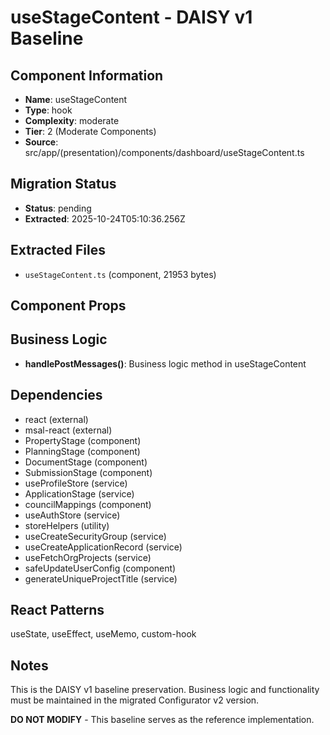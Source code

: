 # useStageContent - DAISY v1 Baseline

## Component Information

- **Name**: useStageContent
- **Type**: hook
- **Complexity**: moderate
- **Tier**: 2 (Moderate Components)
- **Source**: src/app/(presentation)/components/dashboard/useStageContent.ts

## Migration Status

- **Status**: pending
- **Extracted**: 2025-10-24T05:10:36.256Z

## Extracted Files

- `useStageContent.ts` (component, 21953 bytes)

## Component Props



## Business Logic

- **handlePostMessages()**: Business logic method in useStageContent

## Dependencies

- react (external)
- msal-react (external)
- PropertyStage (component)
- PlanningStage (component)
- DocumentStage (component)
- SubmissionStage (component)
- useProfileStore (service)
- ApplicationStage (service)
- councilMappings (component)
- useAuthStore (service)
- storeHelpers (utility)
- useCreateSecurityGroup (service)
- useCreateApplicationRecord (service)
- useFetchOrgProjects (service)
- safeUpdateUserConfig (component)
- generateUniqueProjectTitle (service)

## React Patterns

useState, useEffect, useMemo, custom-hook

## Notes

This is the DAISY v1 baseline preservation. Business logic and functionality
must be maintained in the migrated Configurator v2 version.

**DO NOT MODIFY** - This baseline serves as the reference implementation.

